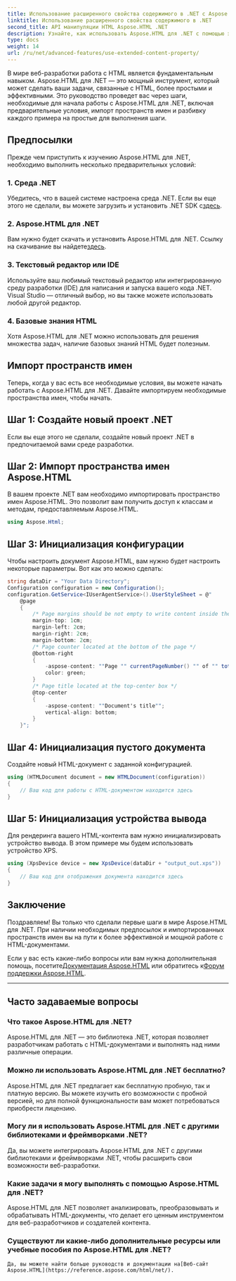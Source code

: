 ```yaml
---
title: Использование расширенного свойства содержимого в .NET с Aspose.HTML
linktitle: Использование расширенного свойства содержимого в .NET
second_title: API манипуляции HTML Aspose.HTML .NET
description: Узнайте, как использовать Aspose.HTML для .NET с помощью этого пошагового руководства. Улучшите свои навыки HTML и оптимизируйте свои проекты веб-разработки.
type: docs
weight: 14
url: /ru/net/advanced-features/use-extended-content-property/
---
```


В мире веб-разработки работа с HTML является фундаментальным навыком. Aspose.HTML для .NET — это мощный инструмент, который может сделать ваши задачи, связанные с HTML, более простыми и эффективными. Это руководство проведет вас через шаги, необходимые для начала работы с Aspose.HTML для .NET, включая предварительные условия, импорт пространств имен и разбивку каждого примера на простые для выполнения шаги.

## Предпосылки

Прежде чем приступить к изучению Aspose.HTML для .NET, необходимо выполнить несколько предварительных условий:

### 1. Среда .NET

 Убедитесь, что в вашей системе настроена среда .NET. Если вы еще этого не сделали, вы можете загрузить и установить .NET SDK с[здесь](https://releases.aspose.com/html/net/).

### 2. Aspose.HTML для .NET

 Вам нужно будет скачать и установить Aspose.HTML для .NET. Ссылку на скачивание вы найдете[здесь](https://releases.aspose.com/html/net/).

### 3. Текстовый редактор или IDE

Используйте ваш любимый текстовый редактор или интегрированную среду разработки (IDE) для написания и запуска вашего кода .NET. Visual Studio — отличный выбор, но вы также можете использовать любой другой редактор.

### 4. Базовые знания HTML

Хотя Aspose.HTML для .NET можно использовать для решения множества задач, наличие базовых знаний HTML будет полезным.

## Импорт пространств имен

Теперь, когда у вас есть все необходимые условия, вы можете начать работать с Aspose.HTML для .NET. Давайте импортируем необходимые пространства имен, чтобы начать.

## Шаг 1: Создайте новый проект .NET

Если вы еще этого не сделали, создайте новый проект .NET в предпочитаемой вами среде разработки.

## Шаг 2: Импорт пространства имен Aspose.HTML

В вашем проекте .NET вам необходимо импортировать пространство имен Aspose.HTML. Это позволит вам получить доступ к классам и методам, предоставляемым Aspose.HTML.

```csharp
using Aspose.Html;
```

## Шаг 3: Инициализация конфигурации

Чтобы настроить документ Aspose.HTML, вам нужно будет настроить некоторые параметры. Вот как это можно сделать:

```csharp
string dataDir = "Your Data Directory";
Configuration configuration = new Configuration();
configuration.GetService<IUserAgentService>().UserStyleSheet = @"
    @page 
    {
        /* Page margins should be not empty to write content inside the margin-boxes */
        margin-top: 1cm;
        margin-left: 2cm;
        margin-right: 2cm;
        margin-bottom: 2cm;
        /* Page counter located at the bottom of the page */
        @bottom-right
        {
            -aspose-content: ""Page "" currentPageNumber() "" of "" totalPagesNumber();
            color: green;
        }
        /* Page title located at the top-center box */
        @top-center
        {
            -aspose-content: ""Document's title"";
            vertical-align: bottom;
        }    
    }";
```

## Шаг 4: Инициализация пустого документа

Создайте новый HTML-документ с заданной конфигурацией.

```csharp
using (HTMLDocument document = new HTMLDocument(configuration))
{
    // Ваш код для работы с HTML-документом находится здесь
}
```

## Шаг 5: Инициализация устройства вывода

Для рендеринга вашего HTML-контента вам нужно инициализировать устройство вывода. В этом примере мы будем использовать устройство XPS.

```csharp
using (XpsDevice device = new XpsDevice(dataDir + "output_out.xps"))
{
    // Ваш код для отображения документа находится здесь
}
```

## Заключение

Поздравляем! Вы только что сделали первые шаги в мире Aspose.HTML для .NET. При наличии необходимых предпосылок и импортированных пространств имен вы на пути к более эффективной и мощной работе с HTML-документами.

 Если у вас есть какие-либо вопросы или вам нужна дополнительная помощь, посетите[Документация Aspose.HTML](https://reference.aspose.com/html/net/) или обратитесь к[Форум поддержки Aspose.HTML](https://forum.aspose.com/).

---

## Часто задаваемые вопросы

### Что такое Aspose.HTML для .NET?
   Aspose.HTML для .NET — это библиотека .NET, которая позволяет разработчикам работать с HTML-документами и выполнять над ними различные операции.

### Можно ли использовать Aspose.HTML для .NET бесплатно?
   Aspose.HTML для .NET предлагает как бесплатную пробную, так и платную версию. Вы можете изучить его возможности с пробной версией, но для полной функциональности вам может потребоваться приобрести лицензию.

### Могу ли я использовать Aspose.HTML для .NET с другими библиотеками и фреймворками .NET?
   Да, вы можете интегрировать Aspose.HTML для .NET с другими библиотеками и фреймворками .NET, чтобы расширить свои возможности веб-разработки.

### Какие задачи я могу выполнять с помощью Aspose.HTML для .NET?
   Aspose.HTML для .NET позволяет анализировать, преобразовывать и обрабатывать HTML-документы, что делает его ценным инструментом для веб-разработчиков и создателей контента.

### Существуют ли какие-либо дополнительные ресурсы или учебные пособия по Aspose.HTML для .NET?
    Да, вы можете найти больше руководств и документации на[Веб-сайт Aspose.HTML](https://reference.aspose.com/html/net/).

